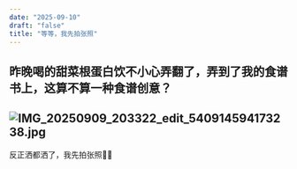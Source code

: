 ```yaml
---
date: "2025-09-10"
draft: "false"
title: "等等，我先拍张照"
---
```


昨晚喝的甜菜根蛋白饮不小心弄翻了，弄到了我的食谱书上，这算不算一种食谱创意？
---
![IMG_20250909_203322_edit_540914594173238.jpg](https://supernotes-resources.s3.amazonaws.com/image-uploads/1be49bc5-f697-44fc-8059-be654a185233--IMG_20250909_203322_edit_540914594173238.jpg)
---  
反正洒都洒了，我先拍张照:man_cook: 